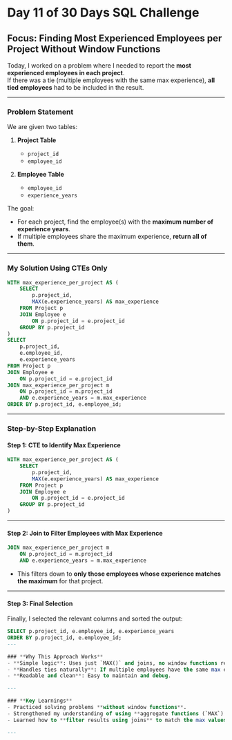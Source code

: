 
# Day 11 of 30 Days SQL Challenge

## **Focus:** Finding Most Experienced Employees per Project Without Window Functions

Today, I worked on a problem where I needed to report the **most experienced employees in each project**.  
If there was a tie (multiple employees with the same max experience), **all tied employees** had to be included in the result.

---

### **Problem Statement**
We are given two tables:

1. **Project Table**  
   - `project_id`  
   - `employee_id`

2. **Employee Table**  
   - `employee_id`  
   - `experience_years`

The goal:
- For each project, find the employee(s) with the **maximum number of experience years**.
- If multiple employees share the maximum experience, **return all of them**.

---

### **My Solution Using CTEs Only**
```sql
WITH max_experience_per_project AS (
    SELECT 
        p.project_id,
        MAX(e.experience_years) AS max_experience
    FROM Project p
    JOIN Employee e 
        ON p.project_id = e.project_id
    GROUP BY p.project_id
)
SELECT 
    p.project_id,
    e.employee_id,
    e.experience_years
FROM Project p
JOIN Employee e 
    ON p.project_id = e.project_id
JOIN max_experience_per_project m
    ON p.project_id = m.project_id
    AND e.experience_years = m.max_experience
ORDER BY p.project_id, e.employee_id;
```

---

### **Step-by-Step Explanation**

#### **Step 1: CTE to Identify Max Experience**
```sql
WITH max_experience_per_project AS (
    SELECT 
        p.project_id,
        MAX(e.experience_years) AS max_experience
    FROM Project p
    JOIN Employee e 
        ON p.project_id = e.project_id
    GROUP BY p.project_id
)
```
---

#### **Step 2: Join to Filter Employees with Max Experience**
```sql
JOIN max_experience_per_project m
    ON p.project_id = m.project_id
    AND e.experience_years = m.max_experience
```
- This filters down to **only those employees whose experience matches the maximum** for that project.

---

#### **Step 3: Final Selection**
Finally, I selected the relevant columns and sorted the output:

```sql
SELECT p.project_id, e.employee_id, e.experience_years
ORDER BY p.project_id, e.employee_id;
---

### **Why This Approach Works**
- **Simple logic**: Uses just `MAX()` and joins, no window functions required.
- **Handles ties naturally**: If multiple employees have the same max experience, they are all included.
- **Readable and clean**: Easy to maintain and debug.

---

### **Key Learnings**
- Practiced solving problems **without window functions**.
- Strengthened my understanding of using **aggregate functions (`MAX`) with CTEs**.
- Learned how to **filter results using joins** to match the max values.

---



